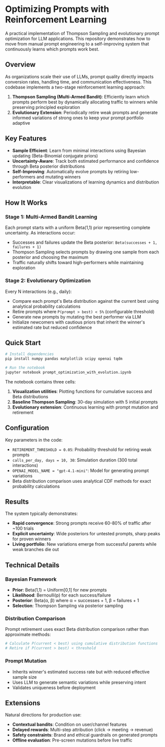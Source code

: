 # Optimizing Prompts with Reinforcement Learning

A practical implementation of Thompson Sampling and evolutionary prompt optimization for LLM applications. This repository demonstrates how to move from manual prompt engineering to a self-improving system that continuously learns which prompts work best.

## Overview

As organizations scale their use of LLMs, prompt quality directly impacts conversion rates, handling time, and communication effectiveness. This codebase implements a two-stage reinforcement learning approach:

1. **Thompson Sampling (Multi-Armed Bandit)**: Efficiently learn which prompts perform best by dynamically allocating traffic to winners while preserving principled exploration
2. **Evolutionary Extension**: Periodically retire weak prompts and generate informed variations of strong ones to keep your prompt portfolio adaptive

## Key Features

- **Sample Efficient**: Learn from minimal interactions using Bayesian updating (Beta-Binomial conjugate priors)
- **Uncertainty-Aware**: Track both estimated performance and confidence through Beta posterior distributions
- **Self-Improving**: Automatically evolve prompts by retiring low-performers and mutating winners
- **Interpretable**: Clear visualizations of learning dynamics and distribution evolution

## How It Works

### Stage 1: Multi-Armed Bandit Learning

Each prompt starts with a uniform Beta(1,1) prior representing complete uncertainty. As interactions occur:
- Successes and failures update the Beta posterior: `Beta(successes + 1, failures + 1)`
- Thompson Sampling selects prompts by drawing one sample from each posterior and choosing the maximum
- Traffic naturally shifts toward high-performers while maintaining exploration

### Stage 2: Evolutionary Optimization

Every N interactions (e.g., daily):
- Compare each prompt's Beta distribution against the current best using analytical probability calculations
- Retire prompts where `P(prompt > best) < 5%` (configurable threshold)
- Generate new prompts by mutating the best performer via LLM
- Initialize newcomers with cautious priors that inherit the winner's estimated rate but reduced confidence

## Quick Start

```python
# Install dependencies
pip install numpy pandas matplotlib scipy openai tqdm

# Run the notebook
jupyter notebook prompt_optimization_with_evolution.ipynb
```

The notebook contains three cells:
1. **Visualization utilities**: Plotting functions for cumulative success and Beta distributions
2. **Baseline Thompson Sampling**: 30-day simulation with 5 initial prompts
3. **Evolutionary extension**: Continuous learning with prompt mutation and retirement

## Configuration

Key parameters in the code:
- `RETIREMENT_THRESHOLD = 0.05`: Probability threshold for retiring weak prompts
- `calls_per_day, days = 10, 30`: Simulation duration (300 total interactions)
- `OPENAI_MODEL_NAME = "gpt-4.1-mini"`: Model for generating prompt variations
- Beta distribution comparison uses analytical CDF methods for exact probability calculations

## Results

The system typically demonstrates:
- **Rapid convergence**: Strong prompts receive 60-80% of traffic after ~100 trials
- **Explicit uncertainty**: Wide posteriors for untested prompts, sharp peaks for proven winners
- **Living portfolio**: New variations emerge from successful parents while weak branches die out

## Technical Details

### Bayesian Framework
- **Prior**: Beta(1,1) = Uniform[0,1] for new prompts
- **Likelihood**: Bernoulli(p) for each success/failure
- **Posterior**: Beta(α, β) where α = successes + 1, β = failures + 1
- **Selection**: Thompson Sampling via posterior sampling

### Distribution Comparison
Prompt retirement uses exact Beta distribution comparison rather than approximate methods:
```python
# Calculate P(current < best) using cumulative distribution functions
# Retire if P(current > best) < threshold
```

### Prompt Mutation
- Inherits winner's estimated success rate but with reduced effective sample size
- Uses LLM to generate semantic variations while preserving intent
- Validates uniqueness before deployment

## Extensions

Natural directions for production use:
- **Contextual bandits**: Condition on user/channel features
- **Delayed rewards**: Multi-step attribution (click → meeting → revenue)
- **Safety constraints**: Brand and ethical guardrails on generated prompts
- **Offline evaluation**: Pre-screen mutations before live traffic
